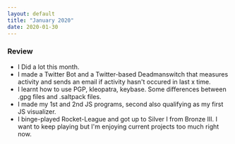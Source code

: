 ```yaml
---
layout: default
title: "January 2020"
date: 2020-01-30
---
```

### Review
* I Did a lot this month.
* I made a Twitter Bot and a Twitter-based Deadmanswitch that measures activity and sends an email if activity hasn't occured in last x time.
* I learnt how to use PGP, kleopatra, keybase. Some differences between .gpg files and .saltpack files.
* I made my 1st and 2nd JS programs, second also qualifying as my  first JS visualizer.
* I binge-played Rocket-League and got up to Silver I from Bronze III. I want to keep playing but I'm enjoying current projects too much right now.